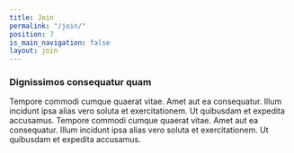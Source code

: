 ```yaml
---
title: Join
permalink: "/join/"
position: 7
is_main_navigation: false
layout: join
---
```


### Dignissimos consequatur quam
Tempore commodi cumque quaerat vitae. Amet aut ea consequatur. Illum incidunt ipsa alias vero soluta et exercitationem. Ut quibusdam et expedita accusamus.
Tempore commodi cumque quaerat vitae. Amet aut ea consequatur. Illum incidunt ipsa alias vero soluta et exercitationem. Ut quibusdam et expedita accusamus.